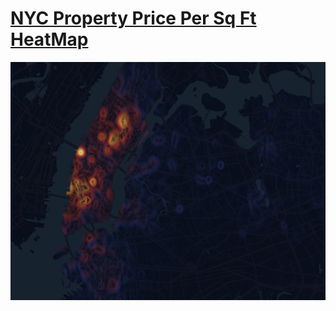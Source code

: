 # [NYC Property Price Per Sq Ft HeatMap](https://roxyi.github.io/nyc_psf_heatmap/)

![preview](assets/preview.jpg)